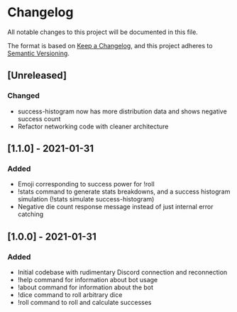 # Changelog
All notable changes to this project will be documented in this file.

The format is based on [Keep a Changelog](https://keepachangelog.com/en/1.0.0/),
and this project adheres to [Semantic Versioning](https://semver.org/spec/v2.0.0.html).

## [Unreleased]
### Changed
- success-histogram now has more distribution data and shows negative success count
- Refactor networking code with cleaner architecture

## [1.1.0] - 2021-01-31
### Added
- Emoji corresponding to success power for !roll
- !stats command to generate stats breakdowns, and a success histogram simulation (!stats simulate success-histogram)
- Negative die count response message instead of just internal error catching

## [1.0.0] - 2021-01-31
### Added
- Initial codebase with rudimentary Discord connection and reconnection
- !help command for information about bot usage
- !about command for information about the bot
- !dice command to roll arbitrary dice
- !roll command to roll and calculate successes
